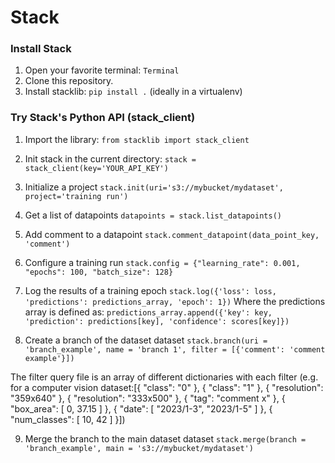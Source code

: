 # Stack

### Install Stack

1. Open your favorite terminal: `Terminal`
2. Clone this repository.
3. Install stacklib: `pip install .` (ideally in a virtualenv)


### Try Stack's Python API (stack_client)

1. Import the library: ```from stacklib import stack_client```
2. Init stack in the current directory: ```stack = stack_client(key='YOUR_API_KEY')```
3. Initialize a project ```stack.init(uri='s3://mybucket/mydataset',  project='training run')```
4. Get a list of datapoints ```datapoints = stack.list_datapoints()```
5. Add comment to a datapoint ```stack.comment_datapoint(data_point_key, 'comment')```
6. Configure a training run ```stack.config = {"learning_rate": 0.001, "epochs": 100, "batch_size": 128}```
7. Log the results of a training epoch 
```stack.log({'loss': loss, 'predictions': predictions_array, 'epoch': 1})``` 
Where the predictions array is defined as: 
```predictions_array.append({'key': key, 'prediction': predictions[key], 'confidence': scores[key]})```

8. Create a branch of the dataset dataset
```stack.branch(uri = 'branch_example', name = 'branch 1', filter = [{'comment': 'comment example'}])``` 

The filter query file is an array of different dictionaries with each filter (e.g. for a computer vision dataset:[{ "class": "0" }, { "class": "1" }, { "resolution": "359x640" }, { "resolution": "333x500" }, { "tag": "comment x" }, { "box_area": [ 0, 37.15 ] }, { "date": [ "2023/1-3", "2023/1-5" ] }, { "num_classes": [ 10, 42 ] }])

9. Merge the branch to the main dataset dataset
```stack.merge(branch = 'branch_example', main = 's3://mybucket/mydataset')``` 
